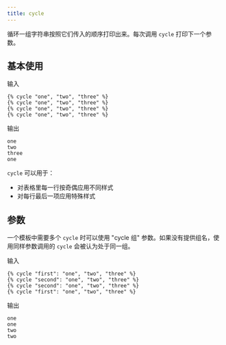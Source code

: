 ```yaml
---
title: cycle
---
```


循环一组字符串按照它们传入的顺序打印出来。每次调用 `cycle` 打印下一个参数。

## 基本使用

输入
```liquid
{% cycle "one", "two", "three" %}
{% cycle "one", "two", "three" %}
{% cycle "one", "two", "three" %}
{% cycle "one", "two", "three" %}
```

输出
```text
one
two
three
one
```

`cycle` 可以用于：

- 对表格里每一行按奇偶应用不同样式
- 对每行最后一项应用特殊样式

## 参数

一个模板中需要多个 `cycle` 时可以使用 "cycle 组" 参数。如果没有提供组名，使用同样参数调用的 `cycle` 会被认为处于同一组。

输入
```liquid
{% cycle "first": "one", "two", "three" %}
{% cycle "second": "one", "two", "three" %}
{% cycle "second": "one", "two", "three" %}
{% cycle "first": "one", "two", "three" %}
```

输出
```text
one
one
two
two
```
